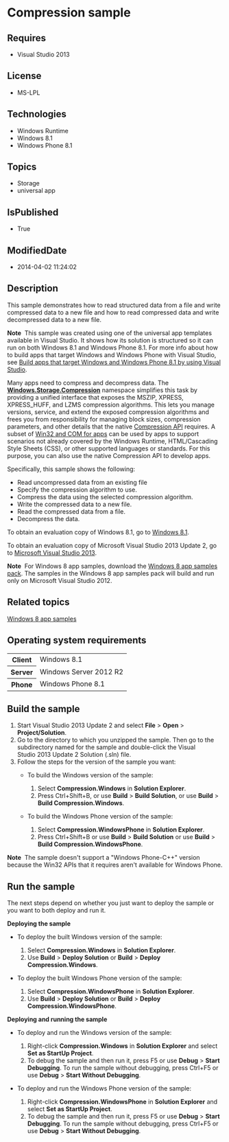 # Compression sample
## Requires
* Visual Studio 2013
## License
* MS-LPL
## Technologies
* Windows Runtime
* Windows 8.1
* Windows Phone 8.1
## Topics
* Storage
* universal app
## IsPublished
* True
## ModifiedDate
* 2014-04-02 11:24:02
## Description

<div id="mainSection">
<p>This sample demonstrates how to read structured data from a file and write compressed data to a new file and how to read compressed data and write decompressed data to a new file.
</p>
<p class="note"><b>Note</b>&nbsp;&nbsp;This sample was created using one of the universal app templates available in Visual Studio. It shows how its solution is structured so it can run on both Windows&nbsp;8.1 and Windows Phone 8.1. For more info about how to build apps
 that target Windows and Windows Phone with Visual Studio, see <a href="http://msdn.microsoft.com/library/windows/apps/dn609832">
Build apps that target Windows and Windows Phone 8.1 by using Visual Studio</a>.</p>
<p>Many apps need to compress and decompress data. The <a href="http://msdn.microsoft.com/library/windows/apps/br207698">
<b>Windows.Storage.Compression</b></a> namespace simplifies this task by providing a unified interface that exposes the MSZIP, XPRESS, XPRESS_HUFF, and LZMS compression algorithms. This lets you manage versions, service, and extend the exposed compression algorithms
 and frees you from responsibility for managing block sizes, compression parameters, and other details that the native
<a href="http://msdn.microsoft.com/library/windows/apps/hh437596">Compression API</a> requires. A subset of
<a href="http://go.microsoft.com/fwlink/p/?linkid=246262">Win32 and COM for apps</a> can be used by apps to support scenarios not already covered by the Windows Runtime, HTML/Cascading Style Sheets (CSS), or other supported languages or standards. For this
 purpose, you can also use the native Compression API to develop apps.</p>
<p>Specifically, this sample shows the following:</p>
<ul>
<li>Read uncompressed data from an existing file </li><li>Specify the compression algorithm to use. </li><li>Compress the data using the selected compression algorithm. </li><li>Write the compressed data to a new file. </li><li>Read the compressed data from a file. </li><li>Decompress the data. </li></ul>
<p></p>
<p>To obtain an evaluation copy of Windows&nbsp;8.1, go to <a href="http://go.microsoft.com/fwlink/p/?linkid=301696">
Windows&nbsp;8.1</a>.</p>
<p>To obtain an evaluation copy of Microsoft Visual Studio&nbsp;2013 Update&nbsp;2, go to <a href="http://go.microsoft.com/fwlink/p/?linkid=301697">
Microsoft Visual Studio&nbsp;2013</a>.</p>
<p></p>
<p class="note"><b>Note</b>&nbsp;&nbsp;For Windows&nbsp;8 app samples, download the <a href="http://go.microsoft.com/fwlink/p/?LinkId=301698">
Windows&nbsp;8 app samples pack</a>. The samples in the Windows&nbsp;8 app samples pack will build and run only on Microsoft Visual Studio&nbsp;2012.</p>
<p></p>
<h2><a id="related_topics"></a>Related topics</h2>
<dl><dt><a href="http://go.microsoft.com/fwlink/p/?LinkID=227694">Windows 8 app samples</a>
</dt></dl>
<h2>Operating system requirements</h2>
<table>
<tbody>
<tr>
<th>Client</th>
<td><dt>Windows&nbsp;8.1 </dt></td>
</tr>
<tr>
<th>Server</th>
<td><dt>Windows Server&nbsp;2012&nbsp;R2 </dt></td>
</tr>
<tr>
<th>Phone</th>
<td><dt>Windows Phone 8.1 </dt></td>
</tr>
</tbody>
</table>
<h2>Build the sample</h2>
<p></p>
<ol>
<li>Start Visual Studio&nbsp;2013 Update&nbsp;2 and select <b>File</b> &gt; <b>Open</b> &gt;
<b>Project/Solution</b>. </li><li>Go to the directory to which you unzipped the sample. Then go to the subdirectory named for the sample and double-click the Visual Studio&nbsp;2013 Update&nbsp;2 Solution (.sln) file.
</li><li>Follow the steps for the version of the sample you want:
<ul>
<li>
<p>To build the Windows version of the sample:</p>
<ol>
<li>Select <b>Compression.Windows</b> in <b>Solution Explorer</b>. </li><li>Press Ctrl&#43;Shift&#43;B, or use <b>Build</b> &gt; <b>Build Solution</b>, or use <b>
Build</b> &gt; <b>Build Compression.Windows</b>. </li></ol>
</li><li>
<p>To build the Windows Phone version of the sample:</p>
<ol>
<li>Select <b>Compression.WindowsPhone</b> in <b>Solution Explorer</b>. </li><li>Press Ctrl&#43;Shift&#43;B or use <b>Build</b> &gt; <b>Build Solution</b> or use <b>Build</b> &gt;
<b>Build Compression.WindowsPhone</b>. </li></ol>
</li></ul>
</li></ol>
<p></p>
<p class="note"><b>Note</b>&nbsp;&nbsp;The sample doesn't support a &quot;Windows Phone-C&#43;&#43;&quot; version because the Win32 APIs that it requires aren't available for Windows Phone.</p>
<h2>Run the sample</h2>
<p>The next steps depend on whether you just want to deploy the sample or you want to both deploy and run it.</p>
<p><b>Deploying the sample</b></p>
<ul>
<li>
<p>To deploy the built Windows version of the sample:</p>
<ol>
<li>Select <b>Compression.Windows</b> in <b>Solution Explorer</b>. </li><li>Use <b>Build</b> &gt; <b>Deploy Solution</b> or <b>Build</b> &gt; <b>Deploy Compression.Windows</b>.
</li></ol>
</li><li>
<p>To deploy the built Windows Phone version of the sample:</p>
<ol>
<li>Select <b>Compression.WindowsPhone</b> in <b>Solution Explorer</b>. </li><li>Use <b>Build</b> &gt; <b>Deploy Solution</b> or <b>Build</b> &gt; <b>Deploy Compression.WindowsPhone</b>.
</li></ol>
</li></ul>
<p><b>Deploying and running the sample</b></p>
<ul>
<li>
<p>To deploy and run the Windows version of the sample:</p>
<ol>
<li>Right-click <b>Compression.Windows</b> in <b>Solution Explorer</b> and select
<b>Set as StartUp Project</b>. </li><li>To debug the sample and then run it, press F5 or use <b>Debug</b> &gt; <b>Start Debugging</b>. To run the sample without debugging, press Ctrl&#43;F5 or use
<b>Debug</b> &gt; <b>Start Without Debugging</b>. </li></ol>
</li><li>
<p>To deploy and run the Windows Phone version of the sample:</p>
<ol>
<li>Right-click <b>Compression.WindowsPhone</b> in <b>Solution Explorer</b> and select
<b>Set as StartUp Project</b>. </li><li>To debug the sample and then run it, press F5 or use <b>Debug</b> &gt; <b>Start Debugging</b>. To run the sample without debugging, press Ctrl&#43;F5 or use
<b>Debug</b> &gt; <b>Start Without Debugging</b>. </li></ol>
</li></ul>
</div>
